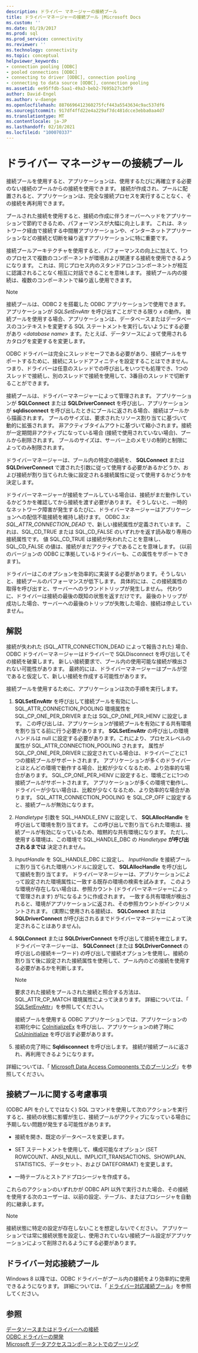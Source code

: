 ```yaml
---
description: ドライバー マネージャーの接続プール
title: ドライバーマネージャーの接続プール |Microsoft Docs
ms.custom: ''
ms.date: 01/19/2017
ms.prod: sql
ms.prod_service: connectivity
ms.reviewer: ''
ms.technology: connectivity
ms.topic: conceptual
helpviewer_keywords:
- connection pooling [ODBC]
- pooled connections [ODBC]
- connecting to driver [ODBC], connection pooling
- connecting to data source [ODBC], connection pooling
ms.assetid: ee95ffdb-5aa1-49a3-beb2-7695b27c3df9
author: David-Engel
ms.author: v-daenge
ms.openlocfilehash: 8876696412360275fcf443a5543634c9ac537df6
ms.sourcegitcommit: 917df4ffd22e4a229af7dc481dcce3ebba0aa4d7
ms.translationtype: MT
ms.contentlocale: ja-JP
ms.lasthandoff: 02/10/2021
ms.locfileid: "100070337"
---
```

# <a name="driver-manager-connection-pooling"></a>ドライバー マネージャーの接続プール
接続プールを使用すると、アプリケーションは、使用するたびに再確立する必要のない接続のプールからの接続を使用できます。 接続が作成され、プールに配置されると、アプリケーションは、完全な接続プロセスを実行することなく、その接続を再利用できます。  
  
 プールされた接続を使用すると、接続の作成に伴うオーバーヘッドをアプリケーションで節約できるため、パフォーマンスが大幅に向上します。 これは、ネットワーク経由で接続する中間層アプリケーションや、インターネットアプリケーションなどの接続と切断を繰り返すアプリケーションに特に重要です。  
  
 接続プールアーキテクチャを使用すると、パフォーマンスの向上に加えて、1つのプロセスで複数のコンポーネントが環境および関連する接続を使用できるようになります。 これは、同じプロセス内のスタンドアロンコンポーネントが相互に認識されることなく相互に対話できることを意味します。 接続プール内の接続は、複数のコンポーネントで繰り返し使用できます。  
  
> [!NOTE]
>  接続プールは、ODBC 2 を搭載した ODBC アプリケーションで使用できます。アプリケーションが *SQLSetEnvAttr* を呼び出すことができる限り *x* の動作。 接続プールを使用する場合、アプリケーションは、データベースまたはデータベースのコンテキストを変更する SQL ステートメントを実行しないようにする必要があり \<*database name*> ます。たとえば、データソースによって使用されるカタログを変更するを変更します。  


 ODBC ドライバーは完全にスレッドセーフである必要があり、接続プールをサポートするために、接続にスレッドアフィニティを設定することはできません。 つまり、ドライバーは任意のスレッドでの呼び出しをいつでも処理でき、1つのスレッドで接続し、別のスレッドで接続を使用して、3番目のスレッドで切断することができます。  
  
 接続プールは、ドライバーマネージャーによって管理されます。 アプリケーションが **SQLConnect** または **SQLDriverConnect** を呼び出し、アプリケーションが **sqldisconnect** を呼び出したときにプールに返される場合、接続はプールから描画されます。 プールのサイズは、要求されたリソース割り当てに基づいて動的に拡張されます。 非アクティブタイムアウトに基づいて縮小されます。接続が一定期間非アクティブになっている場合 (接続で使用されていない場合)、プールから削除されます。 プールのサイズは、サーバー上のメモリの制約と制限によってのみ制限されます。  
  
 ドライバーマネージャーは、プール内の特定の接続を、 **SQLConnect** または **SQLDriverConnect** で渡された引数に従って使用する必要があるかどうか、および接続が割り当てられた後に設定される接続属性に従って使用するかどうかを決定します。  
  
 ドライバーマネージャーが接続をプールしている場合は、接続がまだ動作しているかどうかを確認してから接続を渡す必要があります。 そうしないと、一時的なネットワーク障害が発生するたびに、ドライバーマネージャーはアプリケーションへの配信不能接続を維持し続けます。 ODBC *3.x: SQL_ATTR_CONNECTION_DEAD* で、新しい接続属性が定義されています。 これは、SQL_CD_TRUE または SQL_CD_FALSE のいずれかを返す読み取り専用の接続属性です。 値 SQL_CD_TRUE は接続が失われたことを意味し、SQL_CD_FALSE の値は、接続がまだアクティブであることを意味します。 (以前のバージョンの ODBC に準拠しているドライバーも、この属性をサポートできます)。  
  
 ドライバーはこのオプションを効率的に実装する必要があります。そうしないと、接続プールのパフォーマンスが低下します。 具体的には、この接続属性の取得を呼び出すと、サーバーへのラウンドトリップが発生しません。 代わりに、ドライバーは接続の最後の既知の状態を返すだけです。 最後のトリップが成功した場合、サーバーへの最後のトリップが失敗した場合、接続は停止していません。  
  
## <a name="remarks"></a>解説  
 接続が失われた (SQL_ATTR_CONNECTION_DEAD によって報告された) 場合、ODBC ドライバーマネージャーはドライバーで SQLDisconnect を呼び出してその接続を破棄します。 新しい接続要求で、プール内の使用可能な接続が検出されない可能性があります。 最終的には、ドライバーマネージャーはプールが空であると仮定して、新しい接続を作成する可能性があります。  
  
 接続プールを使用するために、アプリケーションは次の手順を実行します。  
  
1.  **SQLSetEnvAttr** を呼び出して接続プールを有効にし、SQL_ATTR_CONNECTION_POOLING 環境属性を SQL_CP_ONE_PER_DRIVER または SQL_CP_ONE_PER_HENV に設定します。 この呼び出しは、アプリケーションが接続プールを有効にする共有環境を割り当てる前に行う必要があります。 **SQLSetEnvAttr** の呼び出しの環境ハンドルは null に設定する必要があります。これにより、プロセスレベルの属性が SQL_ATTR_CONNECTION_POOLING されます。 属性が SQL_CP_ONE_PER_DRIVER に設定されている場合は、ドライバーごとに1つの接続プールがサポートされます。 アプリケーションが多くのドライバーとほとんどの環境で動作する場合、比較が少なくなるため、より効率的な場合があります。 SQL_CP_ONE_PER_HENV に設定すると、環境ごとに1つの接続プールがサポートされます。 アプリケーションが多くの環境で動作し、ドライバーが少ない場合は、比較が少なくなるため、より効率的な場合があります。 SQL_ATTR_CONNECTION_POOLING を SQL_CP_OFF に設定すると、接続プールが無効になります。  
  
2.  *Handletype* 引数を SQL_HANDLE_ENV に設定して、 **SQLAllocHandle** を呼び出して環境を割り当てます。 この呼び出しで割り当てられた環境は、接続プールが有効になっているため、暗黙的な共有環境になります。 ただし、使用する環境は、この環境で SQL_HANDLE_DBC の *Handletype* **が呼び出されるまでは** 決定されません。  
  
3.  *InputHandle* を SQL_HANDLE_DBC に設定し、 *InputHandle* を接続プールに割り当てられた環境ハンドルに設定して、 **SQLAllocHandle** を呼び出して接続を割り当てます。 ドライバーマネージャーは、アプリケーションによって設定された環境属性に一致する既存の環境の検索を試みます。 このような環境が存在しない場合は、参照カウント (ドライバーマネージャーによって管理されます) が1になるように作成されます。 一致する共有環境が検出されると、環境がアプリケーションに返され、その参照カウントがインクリメントされます。 (実際に使用される接続は、 **SQLConnect** または **SQLDriverConnect** が呼び出されるまでドライバーマネージャーによって決定されることはありません)。  
  
4.  **SQLConnect** または **SQLDriverConnect** を呼び出して接続を確立します。 ドライバーマネージャーは、 **SQLConnect** (または **SQLDriverConnect** の呼び出しの接続キーワード) の呼び出しで接続オプションを使用し、接続の割り当て後に設定された接続属性を使用して、プール内のどの接続を使用する必要があるかを判断します。  
  
    > [!NOTE]  
    >  要求された接続をプールされた接続と照合する方法は、SQL_ATTR_CP_MATCH 環境属性によって決まります。 詳細については、「 [SQLSetEnvAttr](../../../odbc/reference/syntax/sqlsetenvattr-function.md)」を参照してください。  
  
     接続プールを使用する ODBC アプリケーションでは、アプリケーションの初期化中に [CoInitializeEx](/windows/win32/api/combaseapi/nf-combaseapi-coinitializeex) を呼び出し、アプリケーションの終了時に [CoUninitialize](/windows/win32/api/combaseapi/nf-combaseapi-couninitialize) を呼び出す必要があります。  
  
5.  接続の完了時に **Sqldisconnect** を呼び出します。 接続が接続プールに返され、再利用できるようになります。  
  
 詳細については、「 [Microsoft Data Access Components でのプーリング](/previous-versions/ms810829(v=msdn.10))」を参照してください。  
  
## <a name="connection-pooling-considerations"></a>接続プールに関する考慮事項  
 (ODBC API を介してではなく) SQL コマンドを使用して次のアクションを実行すると、接続の状態に影響が生じ、接続プールがアクティブになっている場合に予期しない問題が発生する可能性があります。  
  
-   接続を開き、既定のデータベースを変更します。  
  
-   SET ステートメントを使用して、構成可能なオプション (SET ROWCOUNT、ANSI_NULL、IMPLICIT_TRANSACTIONS、SHOWPLAN、STATISTICS、データセット、および DATEFORMAT) を変更します。  
  
-   一時テーブルとストアドプロシージャを作成する。  
  
 これらのアクションのいずれかが ODBC API 以外で実行された場合、その接続を使用する次のユーザーは、以前の設定、テーブル、またはプロシージャを自動的に継承します。  
  
> [!NOTE]  
>  接続状態に特定の設定が存在しないことを想定しないでください。 アプリケーションでは常に接続状態を設定し、使用されていない接続プール設定がアプリケーションによって削除されるようにする必要があります。  
  
## <a name="driver-aware-connection-pooling"></a>ドライバー対応接続プール  
 Windows 8 以降では、ODBC ドライバーがプール内の接続をより効率的に使用できるようになります。 詳細については、「 [ドライバー対応接続プール](../../../odbc/reference/develop-app/driver-aware-connection-pooling.md)」を参照してください。  
  
## <a name="see-also"></a>参照  
 [データソースまたはドライバーへの接続](../../../odbc/reference/develop-app/connecting-to-a-data-source-or-driver.md)   
 [ODBC ドライバーの開発](../../../odbc/reference/develop-driver/developing-an-odbc-driver.md)   
 [Microsoft データアクセスコンポーネントでのプーリング](/previous-versions/ms810829(v=msdn.10))